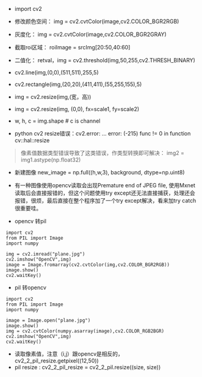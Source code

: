 * import cv2
* 修改颜色空间： img = cv2.cvtColor(image,cv2.COLOR_BGR2RGB)
* 灰度化： img = cv2.cvtColor(image,cv2.COLOR_BGR2GRAY)
* 截取roi区域： roiImage = srcImg[20:50,40:60]
* 二值化： retval，img = cv2.threshold(img,50,255,cv2.THRESH_BINARY)
* cv2.line(img,(0,0),(511,511),255,5)
* cv2.rectangle(img,(20,20),(411,411),(55,255,155),5)
* img = cv2.resize(img,(宽，高))
* img = cv2.resize(img, (0,0), fx=scale1, fy=scale2)
* w, h, c = img.shape # c is channel

* python cv2 resize错误：cv2.error: ... error: (-215) func != 0 in function cv::hal::resize
> 像素值数据类型错误导致了这类错误，作类型转换即可解决： img2 = img1.astype(np.float32)

* 新建图像 new_image = np.full((h,w,3), background, dtype=np.uint8)

* 有一种图像使用opencv读取会出现Premature end of JPEG file, 使用Mxnet读取后会直接报错的，但这个问题使用try except还无法直接捕获，处理还会报错，很烦，最后直接在整个程序加了一个try except解决，看来加try catch很重要哇。

- opencv 转pil

```
import cv2  
from PIL import Image  
import numpy  

img = cv2.imread("plane.jpg")  
cv2.imshow("OpenCV",img)  
image = Image.fromarray(cv2.cvtColor(img,cv2.COLOR_BGR2RGB))  
image.show()  
cv2.waitKey()
```

- pil 转opencv

```
import cv2  
from PIL import Image  
import numpy  

image = Image.open("plane.jpg")  
image.show()  
img = cv2.cvtColor(numpy.asarray(image),cv2.COLOR_RGB2BGR)  
cv2.imshow("OpenCV",img)  
cv2.waitKey()  
```

- 读取像素值，注意（i,j）跟opencv是相反的，cv2_2_pil_resize.getpixel((12,50))
- pil resize :  cv2_2_pil_resize = cv2_2_pil.resize((size, size))





